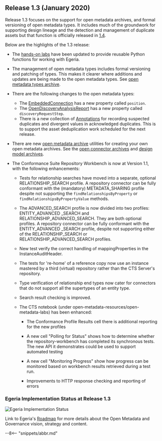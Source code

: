 <!-- SPDX-License-Identifier: CC-BY-4.0 -->
<!-- Copyright Contributors to the Egeria project. -->

## Release 1.3 (January 2020)

Release 1.3 focuses on the support for open metadata archives, and formal versioning of open metadata types.
It includes much of the groundwork for
supporting design lineage and the detection and management of duplicate assets but that function is officially
released in [1.4](/release-notes/1-4).

Below are the highlights of the 1.3 release:

* The [hands-on labs](/education/open-metadata-labs/overview) have been updated to provide
  reusable Python functions for working with Egeria.
  
* The management of open metadata types includes formal versioning and patching of types.
  This makes it clearer where additions and updates are being made to the open metadata types.
  See [open metadata types archive](/types).
  
* There are the following changes to the open metadata types:
   * The [EmbeddedConnection](/types/2/0205-Connection-Linkage) has a new property called `position`.
   * The [OpenDiscoveryAnalysisReport](/types/6/0605-Open-Discovery-Analysis-Reports) has a new property called `discoveryRequestStep`.
   * There is a new collection of [Annotations](/types/6/0655-Asset-Deduplication) for recording suspected duplicates and divergent values in acknowledged duplicates.
     This is to support the asset deduplication work scheduled for the next release.

* There are new [open metadata archive](/concepts/open-metadata-archive) utilities for creating your own open metadata archives.
  See the [open connector archives](https://github.com/odpi/egeria/tree/main/open-metadata-resources/open-metadata-archives/open-connector-archives) and
  [design model archives](https://github.com/odpi/egeria/tree/main/open-metadata-resources/open-metadata-archives/design-model-archives).

* The Conformance Suite Repository Workbench is now at Version 1.1, with the following enhancements:

   * Tests for relationship searches have moved into a separate, optional RELATIONSHIP_SEARCH profile. A repository connector can be fully conformant with the (mandatory) METADATA_SHARING profile despite not supporting the `findRelationshipsByProperty` or `findRelationshipsByPropertyValue` methods.

   * The ADVANCED_SEARCH profile is now divided into two profiles: ENTITY_ADVANCED _SEARCH and RELATIONSHIP_ADVANCED_SEARCH. They are both optional profiles. A repository connector can be fully conformant with the ENTITY_ADVANCED _SEARCH profile, despite not supporting either of the RELATIONSHIP_SEARCH or RELATIONSHIP_ADVANCED_SEARCH profiles.

   * New test verify the correct handling of mappingProperties in the InstanceAuditHeader.

   * The tests for 're-home' of a reference copy now use an instance mastered by a third (virtual) repository rather than the CTS Server's repository.

   * Type verification of relationship end types now cater for connectors that do not support all the supertypes of an entity type.

   * Search result checking is improved.

   * The CTS notebook (under open-metadata-resources/open-metadata-labs) has been enhanced:

      * The Conformance Profile Results cell there is additional reporting for the new profiles

      * A new cell "Polling for Status" shows how to determine whether the repository-workbench has completed its synchronous tests. The new API it demonstrates could be used to support automated testing

      * A new cell "Monitoring Progress" show how progress can be monitored based on workbench results retrieved during a test run.

      * Improvements to HTTP response checking and reporting of errors

### Egeria Implementation Status at Release 1.3
 
![Egeria Implementation Status](functional-organization-showing-implementation-status-for-1.3.png)
 
 Link to Egeria's [Roadmap](/release-notes/roadmap/) for more details about the
 Open Metadata and Governance vision, strategy and content.

--8<-- "snippets/abbr.md"
